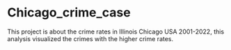 # Chicago_crime_case
This project is about the crime rates in Illinois Chicago USA 2001-2022, this analysis visualized the crimes with the higher crime rates.
